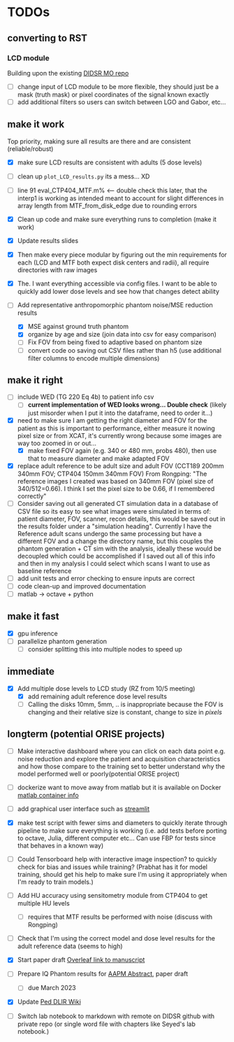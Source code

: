 # TODOs

## converting to RST

### LCD module

Building upon the existing [DIDSR MO repo](https://github.com/DIDSR/VICTRE_MO)

- [ ] change input  of LCD module to be more flexible, they should just be a mask (truth mask) or pixel coordinates of the signal known exactly
- [ ] add additional filters so users can switch between LGO and Gabor, etc...

## make it work

Top priority, making sure all results are there and are consistent (reliable/robust)

- [X] make sure LCD results are consistent with adults (5 dose levels)
- [ ] clean up `plot_LCD_results.py` its a mess... XD
- [ ] line 91 eval_CTP404_MTF.m% <-- double check this later, that the interp1 is working as intended meant to account for slight differences in array length from MTF_from_disk_edge due to rounding errors

- [X] Clean up code and make sure everything runs to completion (make it work)
- [X] Update results slides
- [X] Then make every piece modular by figuring out the min requirements for each (LCD and MTF both expect disk centers and radii), all require directories with raw images
- [X] The. I want everything accessible via config files. I want to be able to quickly add lower dose levels and see how that changes detect ability
- [ ] Add representative anthropomorphic phantom noise/MSE reduction results
  - [X] MSE against ground truth phantom
  - [x] organize by age and size (join data into csv for easy comparison)
  - [ ] Fix FOV from being fixed to adaptive based on phantom size
  - [ ] convert code oo saving out CSV files rather than h5 (use additional filter columns to encode multiple dimensions)

## make it right

- [ ] include WED (TG 220 Eq 4b) to patient info csv
  - [ ]  **current implementation of WED looks wrong... Double check** (likely just misorder when I put it into the dataframe, need to order it...)
- [X] need to make sure I am getting the right diameter and FOV for the patient as this is important to performance, either measure it nowing pixel size or from XCAT, it's currently wrong because some images are way too zoomed in or out...
  - [X] make fixed FOV again (e.g. 340 or 480 mm, probs 480), then use that to measure diameter and make adapted FOV
- [X] replace adult reference to be adult size and adult FOV (CCT189 200mm 340mm FOV; CTP404 150mm 340mm FOV) From Rongping: "The reference images I created was based on 340mm FOV (pixel size of 340/512=0.66). I think I set the pixel size to be 0.66, if I remembered correctly"
- [ ] Consider saving out all generated CT simulation data in a database of CSV file so its easy to see what images were simulated in terms of: patient diameter, FOV, scanner, recon details, this would be saved out in the results folder under a  "simulation heading". Currently I have the Reference adult scans undergo the same processing but have a different FOV and a change the directory name, but this couples the phantom generation + CT sim with the analysis, ideally these would be decoupled which could be accomplished if I saved out all of this info and then in my analysis I could select which scans I want to use as baseline reference
- [ ] add unit tests and error checking to ensure inputs are correct
- [ ] code clean-up and improved documentation
- [ ] matlab -> octave + python

## make it fast

- [X] gpu inference
- [ ] parallelize phantom generation
  - [ ] consider splitting this into multiple nodes to speed up

## immediate

- [X] Add multiple dose levels to LCD study (RZ from 10/5 meeting)
  - [X] add remaining adult reference dose level results
  - [ ] Calling the disks 10mm, 5mm, .. is inappropriate because the FOV is changing and their relative size is constant, change to size in *pixels*

## longterm (potential ORISE projects)

- [ ] Make interactive dashboard where you can click on each data point e.g. noise reduction and explore the patient and acquisition characteristics and how those compare to the training set to better understand why the model performed well or poorly(potential ORISE project)
- [ ] dockerize want to move away from matlab but it is available on Docker [matlab container info](https://www.mathworks.com/help/cloudcenter/ug/matlab-container-on-docker-hub.html)
- [ ] add graphical user interface such as [streamlit](https://streamlit.io)
- [X] make test script with fewer sims and diameters to quickly iterate through pipeline to make sure everything is working (i.e. add tests before porting to octave, Julia, different computer etc... Can use FBP for tests since that behaves in a known way)
- [ ] Could Tensorboard help with interactive image inspection? to quickly check for bias and issues while training? (Prabhat has it for model training, should get his help to make sure I'm using it appropriately when I'm ready to train models.)

- [ ] Add HU accuracy using sensitometry module from CTP404 to get multiple HU levels
  - [ ] requires that MTF results be performed with noise (discuss with Rongping)
- [ ] Check that I'm using the correct model and dose level results for the adult reference data (seems to high)
- [X] Start paper draft [Overleaf link to manuscript](https://www.overleaf.com/6647865587zswnmrpfsckg)
- [ ] Prepare IQ Phantom results for [AAPM Abstract](https://www.aapm.org/meetings/default.asp), paper draft
  - [ ] due March 2023
- [X] Update [Ped DLIR Wiki](https://fda.sharepoint.com/sites/CDRH-OSEL-DIDSR/DIDSR%20Wiki/Medical%20Imaging%20and%20Diagnostics/Pediatric%20DLIR/Home_PedDLIR.aspx)
- [ ] Switch lab notebook to markdown with remote on DIDSR github with private repo (or single word file with chapters like Seyed's lab notebook.)

